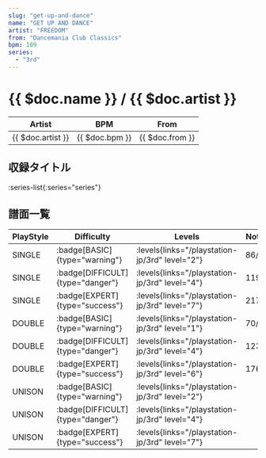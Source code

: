 ```yaml
---
slug: "get-up-and-dance"
name: "GET UP AND DANCE"
artist: "FREEDOM"
from: "Dancemania Club Classics"
bpm: 109
series:
  - "3rd"
---
```


# {{ $doc.name }} / {{ $doc.artist }}

|Artist|BPM|From|
|------|---|----|
|{{ $doc.artist }}|{{ $doc.bpm }}|{{ $doc.from }}|

## 収録タイトル

:series-list{:series="series"}

## 譜面一覧

|PlayStyle|Difficulty|Levels|Notes|Movie|
|---------|----------|------|-----|-----|
|SINGLE| :badge[BASIC]{type="warning"}| :levels{links="/playstation-jp/3rd" level="2"}|86/0||
|SINGLE| :badge[DIFFICULT]{type="danger"}| :levels{links="/playstation-jp/3rd" level="4"}|119/0||
|SINGLE| :badge[EXPERT]{type="success"}| :levels{links="/playstation-jp/3rd" level="7"}|217/0||
|DOUBLE| :badge[BASIC]{type="warning"}| :levels{links="/playstation-jp/3rd" level="1"}|70/0||
|DOUBLE| :badge[DIFFICULT]{type="danger"}| :levels{links="/playstation-jp/3rd" level="4"}|123/0||
|DOUBLE| :badge[EXPERT]{type="success"}| :levels{links="/playstation-jp/3rd" level="6"}|176/0||
|UNISON| :badge[BASIC]{type="warning"}| :levels{links="/playstation-jp/3rd" level="2"}|||
|UNISON| :badge[DIFFICULT]{type="danger"}| :levels{links="/playstation-jp/3rd" level="4"}|||
|UNISON| :badge[EXPERT]{type="success"}| :levels{links="/playstation-jp/3rd" level="7"}|||
